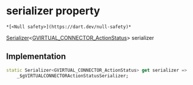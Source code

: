 


# serializer property




    *[<Null safety>](https://dart.dev/null-safety)*




[Serializer](https://pub.dev/documentation/built_value/8.1.2/serializer/Serializer-class.html)&lt;[GVIRTUAL_CONNECTOR_ActionStatus](../../third_party_yonomi_graphql_schema_schema.docs.schema.gql/GVIRTUAL_CONNECTOR_ActionStatus-class.md)> serializer
  







## Implementation

```dart
static Serializer<GVIRTUAL_CONNECTOR_ActionStatus> get serializer =>
    _$gVIRTUALCONNECTORActionStatusSerializer;
```








